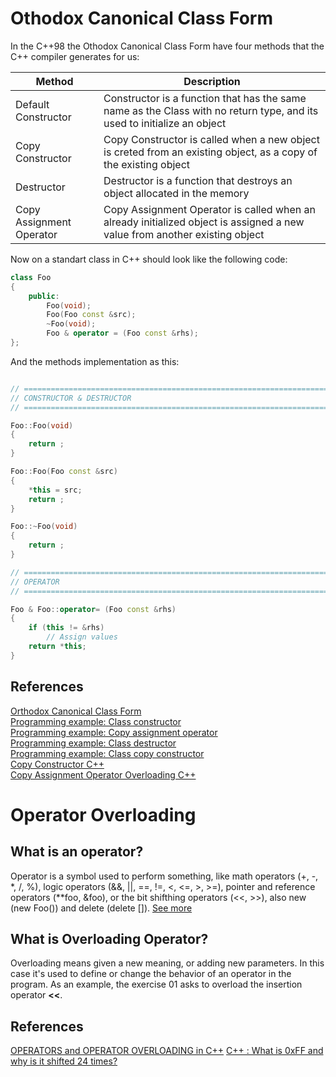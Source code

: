 # Othodox Canonical Class Form

In the C++98 the Othodox Canonical Class Form have four methods that the C++ compiler generates for us:  

| Method | Description |
|---|---|
| Default Constructor | Constructor is a function that has the same name as the Class with no return type, and its used to initialize an object |
| Copy Constructor | Copy Constructor is called when a new object is creted from an existing object, as a copy of the existing object |
| Destructor | Destructor is a function that destroys an object allocated in the memory |
| Copy Assignment Operator | Copy Assignment Operator is called when an already initialized object is assigned a new value from another existing object |  

Now on a standart class in C++ should look like the following code:

```c++
class Foo
{
	public:
		Foo(void);
		Foo(Foo const &src);
		~Foo(void);
		Foo & operator = (Foo const &rhs);
};
```  
And the methods implementation as this:

```c++

// =============================================================================
// CONSTRUCTOR & DESTRUCTOR
// =============================================================================

Foo::Foo(void)
{
	return ;
}

Foo::Foo(Foo const &src)
{
	*this = src;
	return ;
}

Foo::~Foo(void)
{
	return ;
}

// =============================================================================
// OPERATOR
// =============================================================================

Foo & Foo::operator= (Foo const &rhs)
{
	if (this != &rhs)
		// Assign values
	return *this;
}
```  

## References

[Orthodox Canonical Class Form](https://www.francescmm.com/orthodox-canonical-class-form/)  
[Programming example: Class constructor](https://www.youtube.com/watch?v=voU1oNf6Y6k)  
[Programming example: Copy assignment operator](https://www.youtube.com/watch?v=6wVG4OJxvww)  
[Programming example: Class destructor](https://www.youtube.com/watch?v=qDouTB3_s7E)  
[Programming example: Class copy constructor](https://www.youtube.com/watch?v=rVyx6p3YDLY&t=303s)  
[Copy Constructor C++](https://www.youtube.com/watch?v=GoEn9UnC0eI)  
[Copy Assignment Operator Overloading C++](https://www.youtube.com/watch?v=SjU5Y-rY56o)  

# Operator Overloading

## What is an operator?

Operator is a symbol used to perform something, like math operators (+, -, *, /, %), logic operators (&&, ||, ==, !=, <, <=, >, >=), pointer and reference operators (**foo, &foo), or the bit shifthing operators (<<, >>), also new (new Foo()) and delete (delete []). [See more](https://en.cppreference.com/w/cpp/language/operators)

## What is Overloading Operator?

Overloading means given a new meaning, or adding new parameters. In this case it's used to define or change the behavior of an operator in the program. As an example, the exercise 01 asks to overload the insertion operator **<<**.

## References

[OPERATORS and OPERATOR OVERLOADING in C++](https://www.youtube.com/watch?v=mS9755gF66w)
[C++ : What is 0xFF and why is it shifted 24 times?](https://www.youtube.com/watch?v=MncgPn6Nm2I)

